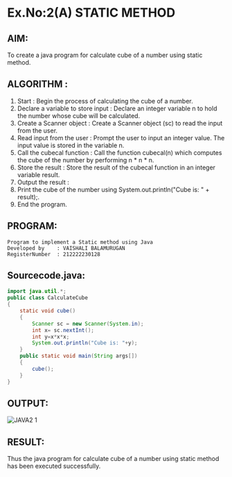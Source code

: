 # Ex.No:2(A)  STATIC METHOD

## AIM:
To create a java program for calculate cube of a number using static method.

## ALGORITHM :
1.  Start : Begin the process of calculating the cube of a number.
2.	Declare a variable to store input : Declare an integer variable n to hold the number whose cube will be calculated.
3.	Create a Scanner object : Create a Scanner object (sc) to read the input from the user.
4.	Read input from the user : Prompt the user to input an integer value. The input value is stored in the variable n.
5.	Call the cubecal function : Call the function cubecal(n) which computes the cube of the number by performing n * n * n.
6.	Store the result : Store the result of the cubecal function in an integer variable result.
7.	Output the result :
8.	Print the cube of the number using System.out.println("Cube is: " + result);.
9.	End the program.




## PROGRAM:
 ```
Program to implement a Static method using Java
Developed by    : VAISHALI BALAMURUGAN
RegisterNumber  : 212222230128
```

## Sourcecode.java:

```java
import java.util.*;  
public class CalculateCube  
{  
    static void cube()  
    {  
        Scanner sc = new Scanner(System.in);
        int x= sc.nextInt();  
        int y=x*x*x;
        System.out.println("Cube is: "+y);    
    }  
    public static void main(String args[])  
    {  
        cube();    
    }  
}  
```





## OUTPUT:

![JAVA2 1](https://github.com/user-attachments/assets/406fc1ba-0d17-49a9-9f12-88d501ac8eb8)


## RESULT:
Thus the java program for calculate cube of a number using static method has been executed successfully.


